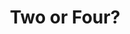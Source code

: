 ---
title:  Two or Four?
kunstenaar: Pavel Knapek
expositie: Ceramics 2018
tekoop: ja
prijs: 500
techniek: 
afmetingen: H. 37 cm. – W. 26 cm. – D. 2 cm.
lang: en
---